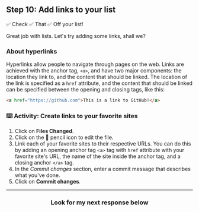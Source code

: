 ## Step 10: Add links to your list

✅ Check
✅ That
✅ Off your list!

Great job with lists. Let's try adding some links, shall we?

### About hyperlinks

Hyperlinks allow people to navigate through pages on the web. Links are achieved with the anchor tag, `<a>`, and have two major components: the location they link to, and the content that should be linked. The location of the link is specified as a `href` attribute, and the content that should be linked can be specified between the opening and closing tags, like this:

```html
<a href="https://github.com">This is a link to GitHub!</a>
```

### :keyboard: Activity: Create links to your favorite sites

1. Click on **Files Changed**.
1. Click on the :pencil: pencil icon to edit the file.
1. Link each of your favorite sites to their respective URLs. You can do this by adding an opening anchor tag `<a>` tag with `href` attribute with your favorite site's URL, the name of the site inside the anchor tag, and a closing anchor `</a>` tag. 
1. In the _Commit changes_ section, enter a commit message that describes what you've done.
1. Click on **Commit changes**.

<hr>
<h3 align="center">Look for my next response below</h3>
